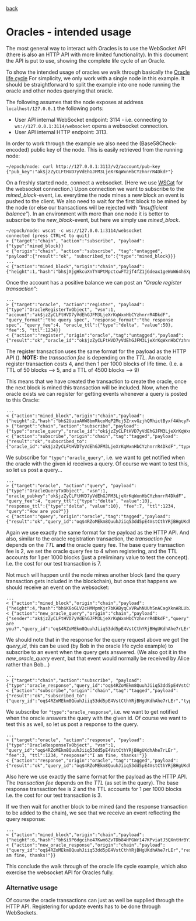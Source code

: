 [back](./README.md)
# Oracles - intended usage

The most general way to interact with Oracles is to use the WebSocket
API (there is also an HTTP API with more limited functionality). In
this document the API is put to use, showing the complete life cycle
of an Oracle.

To show the intended usage of oracles we walk through basically the [Oracle
life cycle](/oracles/oracle_life_cycle.md) For simplicity, we only work with a single
node in this example. It should be straightforward
to split the example into one node running the oracle and other nodes querying
that oracle.

The following assumes that the node exposes at address `localhost/127.0.0.1` the following ports:
* User API internal WebSocket endpoint: 3114 - i.e. connecting to `ws://127.0.0.1:3114/websocket` opens a websocket connection.
* User API internal HTTP endpoint: 3113.

In order to work through the example we also need the (Base58Check-encoded)
public key of the node. This is easily retrieved from the running node:
```
~/epoch/node: curl http://127.0.0.1:3113/v2/account/pub-key
{"pub_key":"ak$jzZyCLFtHVD7yVdEhGJFM3LjeXrKqWxnHbCYzhnrrR4DkdF"}
```

On a freshly started node, connect a websocket. (Here we use
[WSCat](https://github.com/websockets/wscat) for the websocket connection.)
Upon connection we want to subscribe to the _mined_block_-event,
i.e. everytime the node mines a new block an event is pushed to the client. We
also need to wait for the first block to be mined by the node (or else our
transactions will be rejected with _"Insufficient balance"_). In an environment
with more than one node it is better to subscribe to the _new_block_-event, but
here we simply use _mined_block_.

```
~/epoch/node: wscat -c ws://127.0.0.1:3114/websocket
connected (press CTRL+C to quit)
> {"target":"chain", "action":"subscribe", "payload":{"type":"mined_block}}
< {"origin":"chain", "action":"subscribe", "tag":"untagged", "payload":{"result":"ok", "subscribed_to":{"type":"mined_block}}}
...
< {"action":"mined_block","origin":"chain","payload":{"height":1,"hash":"bh$jXjgHkcuXnTY4PtMpctcwFT2jf4fZ1jGdeax1geWoW64hSXpY"}}
```

Once the account has a positive balance we can post an _"Oracle register transaction"_:
```
...
> {"target":"oracle", "action":"register", "payload":{"type":"OracleRegisterTxObject", "vsn":1, "account":"ak$jzZyCLFtHVD7yVdEhGJFM3LjeXrKqWxnHbCYzhnrrR4DkdF", "query_format":"the query spec", "response_format":"the response spec", "query_fee":4, "oracle_ttl":{"type":"delta", "value":50}, "fee":5, "ttl":1234}}
< {"action":"register","origin":"oracle","tag":"untagged","payload":{"result":"ok","oracle_id":"ok$jzZyCLFtHVD7yVdEhGJFM3LjeXrKqWxnHbCYzhnrrR4DkdF","tx_hash":"th$26iUqaRt4s1ydAF8z7WDeM4FhCqwEu5TbWTCazYFsPY8Le8Upq"}}
```

The register transaction uses the same format for the payload as the HTTP API
(<link to Swagger API description>). **NOTE:** the *transaction fee* is
depending on the _TTL_. An oracle register transaction costs 4, and then 1 per
1000 blocks of life time. (I.e. a TTL of 50 blocks --> 5, and a TTL of 4500
blocks --> 9)

This means that we have created the transaction to create the oracle, once the
next block is mined this transaction will be included. Now, when the oracle
exists we can register for getting events whenever a query is posted to this
Oracle:
```
...
< {"action":"mined_block","origin":"chain","payload":{"height":2,"hash":"bh$2UuiuAHW8bmRkcoMqP2Mcj5ZrxvGzjhQRhictByxf4AhcyF4q"}}
> {"target":"chain","action":"subscribe","payload":{"type":"oracle_query","oracle_id":"ok$jzZyCLFtHVD7yVdEhGJFM3LjeXrKqWxnHbCYzhnrrR4DkdF"}}
< {"action":"subscribe","origin":"chain","tag":"tagged","payload":{"result":"ok","subscribed_to":{"oracle_id":"ok$jzZyCLFtHVD7yVdEhGJFM3LjeXrKqWxnHbCYzhnrrR4DkdF","type":"oracle_query"}}}
```

We subscribe for `"type":"oracle_query"`, i.e. we want to get notified when the oracle
with the given id receives a query. Of course we want to test this, so let us
post a query...
```
...
> {"target":"oracle", "action":"query", "payload":{"type":"OracleQueryTxObject", "vsn":1, "oracle_pubkey":"ok$jzZyCLFtHVD7yVdEhGJFM3LjeXrKqWxnHbCYzhnrrR4DkdF", "query_fee":4, "query_ttl":{"type":"delta", "value":10}, "response_ttl":{"type":"delta", "value":10}, "fee":7, "ttl":1234, "query":"How are you?"}}
< {"action":"query","origin":"oracle","tag":"tagged","payload":{"result":"ok","query_id":"oq$4RZoMEkm8QuuhJiiq53dd5pE4VstCthYRjBHgUKdhAhe7rLEr","tx_hash":"th$fCRXecXPDoYhKF5NaVdYL3ZbMMsJrUCKb18LJYCYuzRTT79mV"}}
```

Again we use exactly the same format for the payload as the HTTP API. And also,
similar to the oracle registration transaction, the _transaction fee_ depends
on the _TTL_ **and** the oracle query fee. The base query transaction fee is 2,
we set the oracle query fee to 4 when registering, and the TTL accounts for 1
per 1000 blocks (just a preliminary value to test the concept). I.e. the cost
for our test transaction is 7.

Not much will happen until the node mines another block (and the query
transaction gets included in the blockchain), but once that happens we should
receive an event on the websocket:
```
...
< {"action":"mined_block","origin":"chain","payload":{"height":4,"hash":"bh$K6oGLV2cHMMpmKjr7bKAByqCxVRwhNUUh5nACagXknARLUbJ3"}}
< {"action":"new_oracle_query","origin":"chain","payload":{"sender":"ak$jzZyCLFtHVD7yVdEhGJFM3LjeXrKqWxnHbCYzhnrrR4DkdF","query":"How are you?","query_id":"oq$4RZoMEkm8QuuhJiiq53dd5pE4VstCthYRjBHgUKdhAhe7rLEr"}}
```

We should note that in the response for the query request above we got the
*query_id*, this can be used (by Bob in the oracle life cycle example) to
subscribe to an event when the query gets answered. (We also got it in the
*new_oracle_query* event, but that event would normally be received by Alice
rather than Bob...)

```
...
> {"target":"chain","action":"subscribe", "payload":{"type":"oracle_response","query_id":"oq$4RZoMEkm8QuuhJiiq53dd5pE4VstCthYRjBHgUKdhAhe7rLEr"}}
< {"action":"subscribe","origin":"chain","tag":"tagged","payload":{"result":"ok","subscribed_to":{"query_id":"oq$4RZoMEkm8QuuhJiiq53dd5pE4VstCthYRjBHgUKdhAhe7rLEr","type":"oracle_response"}}}
```

We subscribe for `"type":"oracle_response"`, i.e. we want to get notified when the
oracle answers the query with the given id. Of course we want to test this as
well, so let us post a response to the query.

```
...
> {"target":"oracle", "action":"response", "payload":{"type":"OracleResponseTxObject", "vsn":1, "query_id":"oq$4RZoMEkm8QuuhJiiq53dd5pE4VstCthYRjBHgUKdhAhe7rLEr", "fee":3, "ttl":1234, "response":"I am fine, thanks!"}}
< {"action":"response","origin":"oracle","tag":"tagged","payload":{"result":"ok","query_id":"oq$4RZoMEkm8QuuhJiiq53dd5pE4VstCthYRjBHgUKdhAhe7rLEr","tx_hash":"th$2mUjNg9VLztPC1DLSckdA6P4vPffC6xtAQNoHtYbtoHAd4yXuw"}}
```

Also here we use exactly the same format for the payload as the HTTP API. The
_transaction fee_ depends on the _TTL_ (as set in the query). The base response
transaction fee is 2 and the TTL accounts for 1 per 1000 blocks I.e. the cost
for our test transaction is 3.

If we then wait for another block to be mined (and the response transaction to
be added to the chain), we see that we receive an event reflecting the query
response:
```
...
< {"action":"mined_block","origin":"chain","payload":{"height":6,"hash":"bh$i9P6dgcihe47Kwm6ZvTDb84HPGWr147KPviatJ5QXntHrBY1m"}}
< {"action":"new_oracle_response","origin":"chain","payload":{"query_id":"oq$4RZoMEkm8QuuhJiiq53dd5pE4VstCthYRjBHgUKdhAhe7rLEr","response":"I am fine, thanks!"}}
```

This conclude the walk through of the oracle life cycle example, which also
exercise the websocket API for Oracles fully.

### Alternative usage

Of course the oracle transactions can just as well be supplied through the HTTP
API. Registering for update events has to be done through WebSockets.
